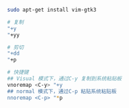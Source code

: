 
```bash
sudo apt-get install vim-gtk3
```


```bash
# 复制
"+y
"+yy

# 剪切
"+dd
"+p

# 快捷键
## Visual 模式下，通过C-y 复制到系统粘贴板
vnoremap <C-y> "+y
## normal 模式下，通过C-p 粘贴系统粘贴板
nnoremap <C-p> "*p
```





